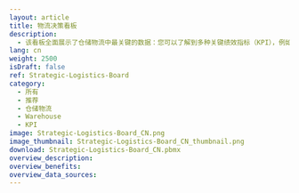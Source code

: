 ```yaml
---
layout: article
title: 物流决策看板
description: 
  - 该看板全面展示了仓储物流中最关键的数据：您可以了解到多种关键绩效指标（KPI），例如发货准时度、客户投诉率、货物总重或单位时间货物吞吐量。简洁的设计能帮助您轻松找出客户投诉的原因，并针对性地解决问题。
lang: cn
weight: 2500
isDraft: false
ref: Strategic-Logistics-Board
category:
  - 所有
  - 推荐
  - 仓储物流
  - Warehouse
  - KPI
image: Strategic-Logistics-Board_CN.png
image_thumbnail: Strategic-Logistics-Board_CN_thumbnail.png
download: Strategic-Logistics-Board_CN.pbmx
overview_description:
overview_benefits:
overview_data_sources:
---
```


